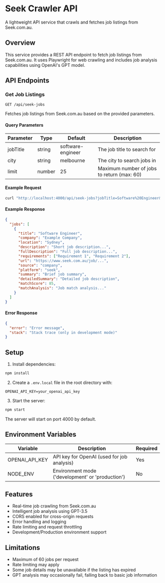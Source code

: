# Seek Crawler API

A lightweight API service that crawls and fetches job listings from Seek.com.au.

## Overview

This service provides a REST API endpoint to fetch job listings from Seek.com.au. It uses Playwright for web crawling and includes job analysis capabilities using OpenAI's GPT model.

## API Endpoints

### Get Job Listings

```http
GET /api/seek-jobs
```

Fetches job listings from Seek.com.au based on the provided parameters.

#### Query Parameters

| Parameter | Type   | Default           | Description                                |
|-----------|--------|-------------------|--------------------------------------------|
| jobTitle  | string | software-engineer | The job title to search for               |
| city      | string | melbourne        | The city to search jobs in                |
| limit     | number | 25               | Maximum number of jobs to return (max: 60) |

#### Example Request

```bash
curl "http://localhost:4000/api/seek-jobs?jobTitle=Software%20Engineer&city=Sydney&limit=60"
```

#### Example Response

```json
{
  "jobs": [
    {
      "title": "Software Engineer",
      "company": "Example Company",
      "location": "Sydney",
      "description": "Short job description...",
      "fullDescription": "Full job description...",
      "requirements": ["Requirement 1", "Requirement 2"],
      "url": "https://www.seek.com.au/job/...",
      "source": "company",
      "platform": "seek",
      "summary": "Brief job summary",
      "detailedSummary": "Detailed job description",
      "matchScore": 85,
      "matchAnalysis": "Job match analysis..."
    }
  ]
}
```

#### Error Response

```json
{
  "error": "Error message",
  "stack": "Stack trace (only in development mode)"
}
```

## Setup

1. Install dependencies:
```bash
npm install
```

2. Create a `.env.local` file in the root directory with:
```env
OPENAI_API_KEY=your_openai_api_key
```

3. Start the server:
```bash
npm start
```

The server will start on port 4000 by default.

## Environment Variables

| Variable        | Description                                      | Required |
|----------------|--------------------------------------------------|----------|
| OPENAI_API_KEY | API key for OpenAI (used for job analysis)       | Yes      |
| NODE_ENV       | Environment mode ('development' or 'production')  | No       |

## Features

- Real-time job crawling from Seek.com.au
- Intelligent job analysis using GPT-3.5
- CORS enabled for cross-origin requests
- Error handling and logging
- Rate limiting and request throttling
- Development/Production environment support

## Limitations

- Maximum of 60 jobs per request
- Rate limiting may apply
- Some job details may be unavailable if the listing has expired
- GPT analysis may occasionally fail, falling back to basic job information 